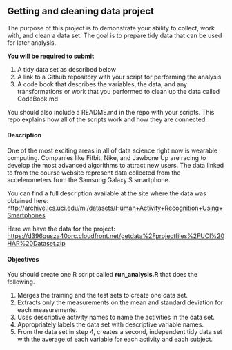 ## Getting and cleaning data project
The purpose of this project is to demonstrate your ability to collect, work with, and clean a data set.
The goal is to prepare tidy data that can be used for later analysis. 


**You will be required to submit**

1. A tidy data set as described below
2. A link to a Github repository with your script for performing the analysis
3. A code book that describes the variables, the data, and any transformations or work that you performed to clean up the data called CodeBook.md

You should also include a README.md in the repo with your scripts. 
This repo explains how all of the scripts work and how they are connected.


#### **Description**
One of the most exciting areas in all of data science right now is wearable computing. 
Companies like Fitbit, Nike, and Jawbone Up are racing to develop the most advanced algorithms to attract new users. 
The data linked to from the course website represent data collected from the accelerometers from the Samsung Galaxy S smartphone. 

You can find a full description available at the site where the data was obtained here: http://archive.ics.uci.edu/ml/datasets/Human+Activity+Recognition+Using+Smartphones

Here we have the data for the project: https://d396qusza40orc.cloudfront.net/getdata%2Fprojectfiles%2FUCI%20HAR%20Dataset.zip


#### **Objectives**

You should create one R script called **run_analysis.R** that does the following.

1. Merges the training and the test sets to create one data set.
2. Extracts only the measurements on the mean and standard deviation for each measuremente.
3. Uses descriptive activity names to name the activities in the data set.
4. Appropriately labels the data set with descriptive variable names.
5. From the data set in step 4, creates a second, independent tidy data set with the average of each variable for each activity and each subject.




